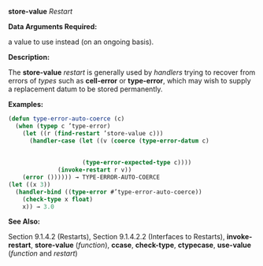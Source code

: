 **store-value** *Restart* 



**Data Arguments Required:** 



a value to use instead (on an ongoing basis). 



**Description:** 



The **store-value** *restart* is generally used by *handlers* trying to recover from errors of *types* such as **cell-error** or **type-error**, which may wish to supply a replacement datum to be stored permanently. 



**Examples:**
```lisp
(defun type-error-auto-coerce (c) 
  (when (typep c ’type-error) 
    (let ((r (find-restart ’store-value c))) 
      (handler-case (let ((v (coerce (type-error-datum c) 
				     
				     
				     (type-error-expected-type c)))) 
		      (invoke-restart r v)) 
	(error ()))))) → TYPE-ERROR-AUTO-COERCE 
(let ((x 3)) 
  (handler-bind ((type-error #’type-error-auto-coerce)) 
    (check-type x float) 
    x)) → 3.0 
```
**See Also:** 



Section 9.1.4.2 (Restarts), Section 9.1.4.2.2 (Interfaces to Restarts), **invoke-restart**, **store-value** (*function*), **ccase**, **check-type**, **ctypecase**, **use-value** (*function* and *restart*) 



